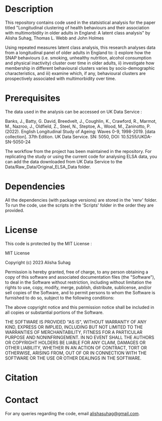 # Description

This repository contains code used in the statsistical analysis for the paper titled 
"Longitudinal clustering of health behaviours and their association with multimorbidity in older adults in England: A latent class analysis"
by Alisha Suhag, Thomas L. Webb and John Holmes


Using repeated measures latent class analysis, this research analyses data from a longitudinal panel of older adults in England to: i) explore how the SNAP behaviours (i.e. smoking, unhealthy nutrition, alcohol consumption and physical inactivity) cluster over time in older adults, ii) investigate how membership in different behavioural clusters varies by socio-demographic characteristics, and iii) examine which, if any, behavioural clusters are prospectively associated with multimorbidity over time.  

# Prerequisites

The data used in the analysis can be accessed on UK Data Service :

Banks, J., Batty, G. David, Breedvelt, J., Coughlin, K., Crawford, R., Marmot, M., Nazroo, J., Oldfield, Z.,
Steel, N., Steptoe, A., Wood, M., Zaninotto, P. (2022). English Longitudinal Study of Ageing: Waves 0-9, 1998-2019.
[data collection]. 37th Edition. UK Data Service. SN: 5050, DOI: 10.5255/UKDA-SN-5050-24

The workflow from the project has been maintained in the repository. For replicating the study or using the current code for analysing ELSA data, 
you can add the data downloaded from UK Data Service to the Data/Raw_Data/Original_ELSA_Data folder. 

# Dependencies

All the dependencies (with package versions) are stored in the 'renv' folder. To run the code, use the scripts in the 'Scripts' folder in the order they are provided.

# License

This code is protected by the MIT License :

MIT License

Copyright (c) 2023 Alisha Suhag

Permission is hereby granted, free of charge, to any person obtaining a copy
of this software and associated documentation files (the "Software"), to deal
in the Software without restriction, including without limitation the rights
to use, copy, modify, merge, publish, distribute, sublicense, and/or sell
copies of the Software, and to permit persons to whom the Software is
furnished to do so, subject to the following conditions:

The above copyright notice and this permission notice shall be included in all
copies or substantial portions of the Software.

THE SOFTWARE IS PROVIDED "AS IS", WITHOUT WARRANTY OF ANY KIND, EXPRESS OR
IMPLIED, INCLUDING BUT NOT LIMITED TO THE WARRANTIES OF MERCHANTABILITY,
FITNESS FOR A PARTICULAR PURPOSE AND NONINFRINGEMENT. IN NO EVENT SHALL THE
AUTHORS OR COPYRIGHT HOLDERS BE LIABLE FOR ANY CLAIM, DAMAGES OR OTHER
LIABILITY, WHETHER IN AN ACTION OF CONTRACT, TORT OR OTHERWISE, ARISING FROM,
OUT OF OR IN CONNECTION WITH THE SOFTWARE OR THE USE OR OTHER DEALINGS IN THE
SOFTWARE.

# Citation


# Contact
For any queries regarding the code, email alishasuhag@gmail.com.

